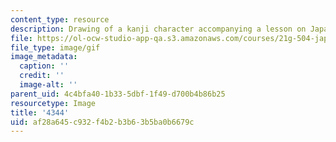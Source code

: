 ```yaml
---
content_type: resource
description: Drawing of a kanji character accompanying a lesson on Japanese.
file: https://ol-ocw-studio-app-qa.s3.amazonaws.com/courses/21g-504-japanese-iv-spring-2009/af28a645c932f4b2b3b63b5ba0b6679c_4344.gif
file_type: image/gif
image_metadata:
  caption: ''
  credit: ''
  image-alt: ''
parent_uid: 4c4bfa40-1b33-5dbf-1f49-d700b4b86b25
resourcetype: Image
title: '4344'
uid: af28a645-c932-f4b2-b3b6-3b5ba0b6679c
---
```

